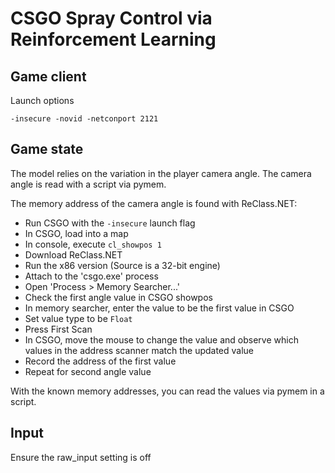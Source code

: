 # CSGO Spray Control via Reinforcement Learning

## Game client
Launch options
```
-insecure -novid -netconport 2121 
```

## Game state
The model relies on the variation in the player camera angle. The camera angle is 
read with a script via pymem. 

The memory address of the camera angle is found with ReClass.NET:
- Run CSGO with the `-insecure` launch flag
- In CSGO, load into a map
- In console, execute `cl_showpos 1`
- Download ReClass.NET
- Run the x86 version (Source is a 32-bit engine)
- Attach to the 'csgo.exe' process
- Open 'Process > Memory Searcher...'
- Check the first angle value in CSGO showpos
- In memory searcher, enter the value to be the first value in CSGO
- Set value type to be `Float`
- Press First Scan
- In CSGO, move the mouse to change the value and observe which values in the address scanner match the updated value
- Record the address of the first value
- Repeat for second angle value

With the known memory addresses, you can read the values via pymem in a script.

## Input
Ensure the raw_input setting is off